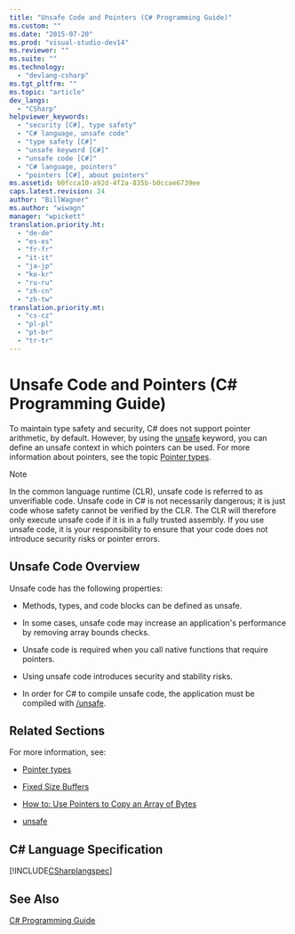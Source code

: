 ```yaml
---
title: "Unsafe Code and Pointers (C# Programming Guide)"
ms.custom: ""
ms.date: "2015-07-20"
ms.prod: "visual-studio-dev14"
ms.reviewer: ""
ms.suite: ""
ms.technology: 
  - "devlang-csharp"
ms.tgt_pltfrm: ""
ms.topic: "article"
dev_langs: 
  - "CSharp"
helpviewer_keywords: 
  - "security [C#], type safety"
  - "C# language, unsafe code"
  - "type safety [C#]"
  - "unsafe keyword [C#]"
  - "unsafe code [C#]"
  - "C# language, pointers"
  - "pointers [C#], about pointers"
ms.assetid: b0fcca10-a92d-4f2a-835b-b0ccae6739ee
caps.latest.revision: 24
author: "BillWagner"
ms.author: "wiwagn"
manager: "wpickett"
translation.priority.ht: 
  - "de-de"
  - "es-es"
  - "fr-fr"
  - "it-it"
  - "ja-jp"
  - "ko-kr"
  - "ru-ru"
  - "zh-cn"
  - "zh-tw"
translation.priority.mt: 
  - "cs-cz"
  - "pl-pl"
  - "pt-br"
  - "tr-tr"
---
```

# Unsafe Code and Pointers (C# Programming Guide)
To maintain type safety and security, C# does not support pointer arithmetic, by default. However, by using the [unsafe](../../../csharp\language-reference\keywords/unsafe.md) keyword, you can define an unsafe context in which pointers can be used. For more information about pointers, see the topic [Pointer types](../../../csharp\programming-guide\unsafe-code-pointers/pointer-types.md).  
  
> [!NOTE]
>  In the common language runtime (CLR), unsafe code is referred to as unverifiable code. Unsafe code in C# is not necessarily dangerous; it is just code whose safety cannot be verified by the CLR. The CLR will therefore only execute unsafe code if it is in a fully trusted assembly. If you use unsafe code, it is your responsibility to ensure that your code does not introduce security risks or pointer errors.  
  
## Unsafe Code Overview  
 Unsafe code has the following properties:  
  
-   Methods, types, and code blocks can be defined as unsafe.  
  
-   In some cases, unsafe code may increase an application's performance by removing array bounds checks.  
  
-   Unsafe code is required when you call native functions that require pointers.  
  
-   Using unsafe code introduces security and stability risks.  
  
-   In order for C# to compile unsafe code, the application must be compiled with [/unsafe](../../../csharp\language-reference\compiler-options/unsafe-compiler-option.md).  
  
## Related Sections  
 For more information, see:  
  
-   [Pointer types](../../../csharp\programming-guide\unsafe-code-pointers/pointer-types.md)  
  
-   [Fixed Size Buffers](../../../csharp\programming-guide\unsafe-code-pointers/fixed-size-buffers.md)  
  
-   [How to: Use Pointers to Copy an Array of Bytes](../../../csharp\programming-guide\unsafe-code-pointers/how-to-use-pointers-to-copy-an-array-of-bytes.md)  
  
-   [unsafe](../../../csharp\language-reference\keywords/unsafe.md)  
  
## C# Language Specification  
 [!INCLUDE[CSharplangspec](../../../csharp\language-reference\keywords/includes/csharplangspec_md.md)]  
  
## See Also  
 [C# Programming Guide](../../../csharp\programming-guide/index.md)